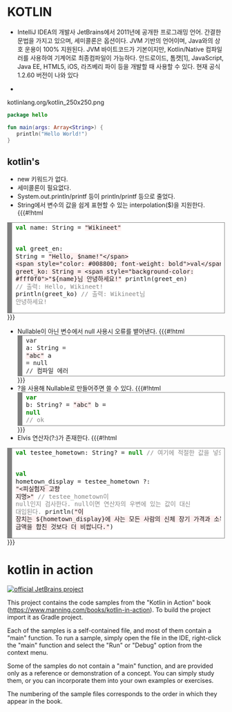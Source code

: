 # KOTLIN

* IntelliJ IDEA의 개발사 JetBrains에서 2011년에 공개한 프로그래밍 언어. 간결한 문법을 가지고 있으며, 세미콜론은 옵션이다. JVM 기반의 언어이며, Java와의 상호 운용이 100% 지원된다. JVM 바이트코드가 기본이지만, Kotlin/Native 컴파일러를 사용하여 기계어로 최종컴파일이 가능하다. 안드로이드, 톰캣[1], JavaScript, Java EE, HTML5, iOS, 라즈베리 파이 등을 개발할 때 사용할 수 있다. 현재 공식 1.2.60 버전이 나와 있다

*
kotlinlang.org/kotlin_250x250.png

```kotlin
package hello

fun main(args: Array<String>) {
   println("Hello World!")
}
```

## kotlin's

* new 키워드가 없다.
 * 세미콜론이 필요없다.
 * System.out.println/printf 등이 println/printf 등으로 줄었다.
 * String에서 변수의 값을 쉽게 표현할 수 있는 interpolation($)을 지원한다.
{{{#!html
<!-- HTML generated using hilite.me --><div style="background: #ffffff; overflow:auto;width:auto;border:solid gray;border-width:.1em .1em .1em .8em;padding:.2em .6em;"><pre style="margin: 0; line-height: 125%"><span style="color: #008800; font-weight: bold">val</span> name: String = <span style="background-color: #fff0f0">"Wikineet"</span>
<span style="color: #008800; font-weight: bold">val</span> greet_en: String = <span style="background-color: #fff0f0">"Hello, $name!"</span>
<span style="color: #008800; font-weight: bold">val</span> greet_ko: String = <span style="background-color: #fff0f0">"${name}님 안녕하세요!"</span>
println(greet_en) <span style="color: #888888">// 출력: Hello, Wikineet!</span>
println(greet_ko) <span style="color: #888888">// 출력: Wikineet님 안녕하세요!</span>
</pre></div>
}}}
 * Nullable이 아닌 변수에서 null 사용시 오류를 뱉어낸다.
{{{#!html <!-- HTML generated using hilite.me --><div style="background: #ffffff; overflow:auto;width:auto;border:solid gray;border-width:.1em .1em .1em .8em;padding:.2em .6em;"><pre style="margin: 0; line-height: 125%">var a: String <span style="color: #333333">=</span> <span style="background-color: #fff0f0">"abc"</span>
a <span style="color: #333333">=</span> null <span style="color: #333333">//</span> 컴파일 에러
</pre></div>
}}}
  * ?을 사용해 Nullable로 만들어주면 쓸 수 있다.
{{{#!html <!-- HTML generated using hilite.me --><div style="background: #ffffff; overflow:auto;width:auto;border:solid gray;border-width:.1em .1em .1em .8em;padding:.2em .6em;"><pre style="margin: 0; line-height: 125%"><span style="color: #008800; font-weight: bold">var</span> b: String? = <span style="background-color: #fff0f0">"abc"</span>
b = <span style="color: #008800; font-weight: bold">null</span> <span style="color: #888888">// ok</span></pre></div>
}}}
  * Elvis 연산자(?:)가 존재한다.
{{{#!html
<!-- HTML generated using hilite.me --><div style="background: #ffffff; overflow:auto;width:auto;border:solid gray;border-width:.1em .1em .1em .8em;padding:.2em .6em;"><pre style="margin: 0; line-height: 125%"><span style="color: #008800; font-weight: bold">val</span> testee_hometown: String? = <span style="color: #008800; font-weight: bold">null</span> <span style="color: #888888">// 여기에 적절한 값을 넣으면 '<피실험자 고향 지명>' 대신 넣은 값이 표시된다.</span>
<span style="color: #008800; font-weight: bold">val</span> hometown_display = testee_hometown ?: <span style="background-color: #fff0f0">"<피실험자 고향 지명>"</span> <span style="color: #888888">// testee_hometown이 null인지 검사한다. null이면 연산자의 우변에 있는 값이 대신 대입된다.</span>
println(<span style="background-color: #fff0f0">"이 장치는 ${hometown_display}에 사는 모든 사람의 신체 장기 가격과 소득 금액을 합친 것보다 더 비쌉니다."</span>)
</pre></div>
}}}

# kotlin in action

[![official JetBrains project](http://jb.gg/badges/official-plastic.svg)](https://confluence.jetbrains.com/display/ALL/JetBrains+on+GitHub)

This project contains the code samples from the "Kotlin in Action" book (https://www.manning.com/books/kotlin-in-action).
To build the project import it as Gradle project.

Each of the samples is a self-contained file, and most of them contain a "main"
function. To run a sample, simply open the file in the IDE, right-click the
"main" function and select the "Run" or "Debug" option from the context menu.

Some of the samples do not contain a "main" function, and are provided only as
a reference or demonstration of a concept. You can simply study them, or you
can incorporate them into your own examples or exercises.

The numbering of the sample files corresponds to the order in which they
appear in the book.

